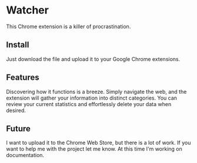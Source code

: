 # Watcher
This Chrome extension is a killer of procrastination.
## Install
Just download the file and upload it to your Google Chrome extensions.
## Features
Discovering how it functions is a breeze. Simply navigate the web, and the extension will gather your information into distinct categories. You can review your current statistics and effortlessly delete your data when desired.
## Future
I want to upload it to the Chrome Web Store, but there is a lot of work. If you want to help me with the project let me know. At this time I'm working on documentation.
